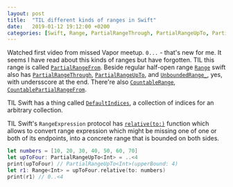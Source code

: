 ```yaml
---
layout: post
title:  "TIL different kinds of ranges in Swift"
date:   2019-01-12 19:12:00 +0200
categories: [Swift, Range, PartialRangeThrough, PartialRangeUpTo, PartialRangeFrom, UnboundedRange_, DefaultIndices, RangeExpression, CountableRange, CountablePartialRangeFrom]
---
```

Watched first video from missed Vapor meetup. `0...` - that's new for me. It seems I have read about this kinds of ranges but have forgotten. TIL this range is called [`PartialRangeFrom`](https://developer.apple.com/documentation/swift/partialrangefrom). Beside regular half-open range [`Range`](https://developer.apple.com/documentation/swift/range) swift also has [`PartialRangeThrough`](https://developer.apple.com/documentation/swift/partialrangethrough), [`PartialRangeUpTo`](https://developer.apple.com/documentation/swift/partialrangeupto), and [`UnboundedRange_`](https://developer.apple.com/documentation/swift/unboundedrange_), yes, with undersscore at the end. There're also [`CountableRange`](https://developer.apple.com/documentation/swift/countablerange), [`CountablePartialRangeFrom`](https://developer.apple.com/documentation/swift/countablepartialrangefrom).

TIL Swift has a thing called [`DefaultIndices`](https://developer.apple.com/documentation/swift/defaultindices), a collection of indices for an arbitrary collection.

TIL Swift's `RangeExpression` protocol has [`relative(to:)`](https://developer.apple.com/documentation/swift/rangeexpression/relative(to:)) function which allows to convert range expression which might be missing one of one or both of its endpoints, into a concrete range that is bounded on both sides.

```Swift 
let numbers = [10, 20, 30, 40, 50, 60, 70]
let upToFour: PartialRangeUpTo<Int> = ..<4
print(upToFour) // PartialRangeUpTo<Int>(upperBound: 4)
let r1: Range<Int> = upToFour.relative(to: numbers)
print(r1) // 0..<4
```
